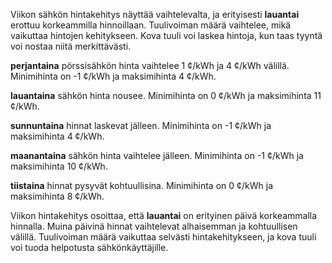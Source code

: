 Viikon sähkön hintakehitys näyttää vaihtelevalta, ja erityisesti **lauantai** erottuu korkeammilla hinnoillaan. Tuulivoiman määrä vaihtelee, mikä vaikuttaa hintojen kehitykseen. Kova tuuli voi laskea hintoja, kun taas tyyntä voi nostaa niitä merkittävästi.

**perjantaina** pörssisähkön hinta vaihtelee 1 ¢/kWh ja 4 ¢/kWh välillä. Minimihinta on -1 ¢/kWh ja maksimihinta 4 ¢/kWh. 

**lauantaina** sähkön hinta nousee. Minimihinta on 0 ¢/kWh ja maksimihinta 11 ¢/kWh. 

**sunnuntaina** hinnat laskevat jälleen. Minimihinta on -1 ¢/kWh ja maksimihinta 4 ¢/kWh. 

**maanantaina** sähkön hinta vaihtelee jälleen. Minimihinta on -1 ¢/kWh ja maksimihinta 10 ¢/kWh. 

**tiistaina** hinnat pysyvät kohtuullisina. Minimihinta on 0 ¢/kWh ja maksimihinta 8 ¢/kWh. 

Viikon hintakehitys osoittaa, että **lauantai** on erityinen päivä korkeammalla hinnalla. Muina päivinä hinnat vaihtelevat alhaisemman ja kohtuullisen välillä. Tuulivoiman määrä vaikuttaa selvästi hintakehitykseen, ja kova tuuli voi tuoda helpotusta sähkönkäyttäjille.